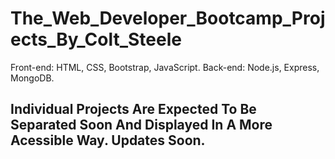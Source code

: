 # The_Web_Developer_Bootcamp_Projects_By_Colt_Steele
Front-end: HTML, CSS, Bootstrap, JavaScript.
Back-end: Node.js, Express, MongoDB.


## Individual Projects Are Expected To Be Separated Soon And Displayed In A More Acessible Way. Updates Soon.
